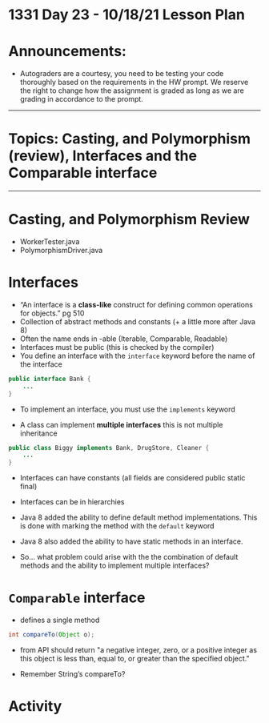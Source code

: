# 1331 Day 23 - 10/18/21 Lesson Plan

# Announcements:
- Autograders are a courtesy, you need to be testing your code thoroughly based on the requirements in the HW prompt. We reserve the right to change how the assignment is graded as long as we are grading in accordance to the prompt.

---

# Topics: Casting, and Polymorphism (review), Interfaces and the Comparable interface

---
# Casting, and Polymorphism Review
- WorkerTester.java
- PolymorphismDriver.java

# Interfaces
- “An interface is a **class-like** construct for defining common operations for objects.” pg 510
- Collection of abstract methods and constants (+ a little more after Java 8)
- Often the name ends in -able (Iterable, Comparable, Readable)
- Interfaces must be public (this is checked by the compiler)
- You define an interface with the `interface` keyword before the name of the interface
```java
public interface Bank {
    ...
}
```
- To implement an interface, you must use the `implements` keyword

- A class can implement **multiple interfaces** this is not multiple inheritance
```java
public class Biggy implements Bank, DrugStore, Cleaner {
    ...
}
```
- Interfaces can have constants (all fields are considered public static final)
- Interfaces can be in hierarchies
- Java 8 added the ability to define default method implementations. This is done with marking the method with the `default` keyword
- Java 8 also added the ability to have static methods in an interface.

- So… what problem could arise with the the combination of default methods and the ability to implement multiple interfaces?


# `Comparable` interface
- defines a single method
```java
int compareTo(Object o);
```
- from API should return "a negative integer, zero, or a positive integer as this object is less than, equal to, or greater than the specified object."

- Remember String’s compareTo?

# Activity
